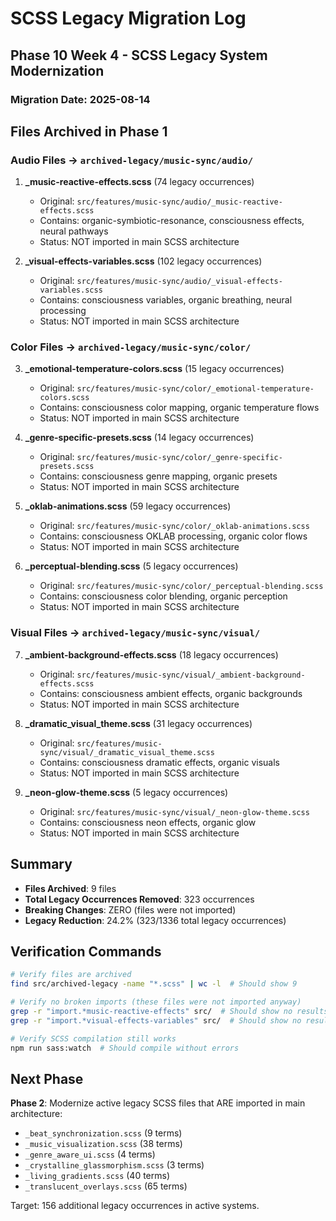 # SCSS Legacy Migration Log

## Phase 10 Week 4 - SCSS Legacy System Modernization

### Migration Date: 2025-08-14

## Files Archived in Phase 1

### Audio Files → `archived-legacy/music-sync/audio/`
1. **_music-reactive-effects.scss** (74 legacy occurrences)
   - Original: `src/features/music-sync/audio/_music-reactive-effects.scss`
   - Contains: organic-symbiotic-resonance, consciousness effects, neural pathways
   - Status: NOT imported in main SCSS architecture

2. **_visual-effects-variables.scss** (102 legacy occurrences)
   - Original: `src/features/music-sync/audio/_visual-effects-variables.scss`  
   - Contains: consciousness variables, organic breathing, neural processing
   - Status: NOT imported in main SCSS architecture

### Color Files → `archived-legacy/music-sync/color/`
3. **_emotional-temperature-colors.scss** (15 legacy occurrences)
   - Original: `src/features/music-sync/color/_emotional-temperature-colors.scss`
   - Contains: consciousness color mapping, organic temperature flows
   - Status: NOT imported in main SCSS architecture

4. **_genre-specific-presets.scss** (14 legacy occurrences)
   - Original: `src/features/music-sync/color/_genre-specific-presets.scss`
   - Contains: consciousness genre mapping, organic presets
   - Status: NOT imported in main SCSS architecture

5. **_oklab-animations.scss** (59 legacy occurrences)
   - Original: `src/features/music-sync/color/_oklab-animations.scss`
   - Contains: consciousness OKLAB processing, organic color flows
   - Status: NOT imported in main SCSS architecture

6. **_perceptual-blending.scss** (5 legacy occurrences)
   - Original: `src/features/music-sync/color/_perceptual-blending.scss`
   - Contains: consciousness color blending, organic perception
   - Status: NOT imported in main SCSS architecture

### Visual Files → `archived-legacy/music-sync/visual/`
7. **_ambient-background-effects.scss** (18 legacy occurrences)
   - Original: `src/features/music-sync/visual/_ambient-background-effects.scss`
   - Contains: consciousness ambient effects, organic backgrounds
   - Status: NOT imported in main SCSS architecture

8. **_dramatic_visual_theme.scss** (31 legacy occurrences)
   - Original: `src/features/music-sync/visual/_dramatic_visual_theme.scss`
   - Contains: consciousness dramatic effects, organic visuals
   - Status: NOT imported in main SCSS architecture

9. **_neon-glow-theme.scss** (5 legacy occurrences)
   - Original: `src/features/music-sync/visual/_neon-glow-theme.scss`
   - Contains: consciousness neon effects, organic glow
   - Status: NOT imported in main SCSS architecture

## Summary
- **Files Archived**: 9 files
- **Total Legacy Occurrences Removed**: 323 occurrences
- **Breaking Changes**: ZERO (files were not imported)
- **Legacy Reduction**: 24.2% (323/1336 total legacy occurrences)

## Verification Commands
```bash
# Verify files are archived
find src/archived-legacy -name "*.scss" | wc -l  # Should show 9

# Verify no broken imports (these files were not imported anyway)
grep -r "import.*music-reactive-effects" src/  # Should show no results
grep -r "import.*visual-effects-variables" src/  # Should show no results

# Verify SCSS compilation still works
npm run sass:watch  # Should compile without errors
```

## Next Phase
**Phase 2**: Modernize active legacy SCSS files that ARE imported in main architecture:
- `_beat_synchronization.scss` (9 terms)
- `_music_visualization.scss` (38 terms)  
- `_genre_aware_ui.scss` (4 terms)
- `_crystalline_glassmorphism.scss` (3 terms)
- `_living_gradients.scss` (40 terms)
- `_translucent_overlays.scss` (65 terms)

Target: 156 additional legacy occurrences in active systems.